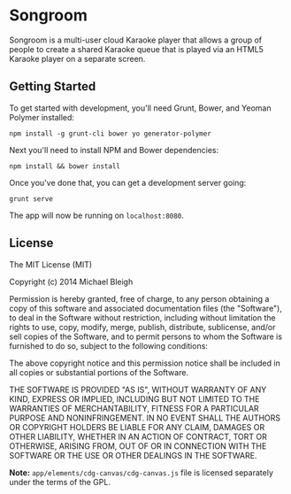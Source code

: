 # Songroom

Songroom is a multi-user cloud Karaoke player that allows a group of people to
create a shared Karaoke queue that is played via an HTML5 Karaoke player on a
separate screen.

## Getting Started

To get started with development, you'll need Grunt, Bower, and Yeoman Polymer
installed:

    npm install -g grunt-cli bower yo generator-polymer

Next you'll need to install NPM and Bower dependencies:

    npm install && bower install

Once you've done that, you can get a development server going:

    grunt serve

The app will now be running on `localhost:8080`.

## License

The MIT License (MIT)

Copyright (c) 2014 Michael Bleigh

Permission is hereby granted, free of charge, to any person obtaining a copy
of this software and associated documentation files (the "Software"), to deal
in the Software without restriction, including without limitation the rights
to use, copy, modify, merge, publish, distribute, sublicense, and/or sell
copies of the Software, and to permit persons to whom the Software is
furnished to do so, subject to the following conditions:

The above copyright notice and this permission notice shall be included in
all copies or substantial portions of the Software.

THE SOFTWARE IS PROVIDED "AS IS", WITHOUT WARRANTY OF ANY KIND, EXPRESS OR
IMPLIED, INCLUDING BUT NOT LIMITED TO THE WARRANTIES OF MERCHANTABILITY,
FITNESS FOR A PARTICULAR PURPOSE AND NONINFRINGEMENT. IN NO EVENT SHALL THE
AUTHORS OR COPYRIGHT HOLDERS BE LIABLE FOR ANY CLAIM, DAMAGES OR OTHER
LIABILITY, WHETHER IN AN ACTION OF CONTRACT, TORT OR OTHERWISE, ARISING FROM,
OUT OF OR IN CONNECTION WITH THE SOFTWARE OR THE USE OR OTHER DEALINGS IN
THE SOFTWARE.

**Note:** `app/elements/cdg-canvas/cdg-canvas.js` file is licensed separately
under the terms of the GPL.
